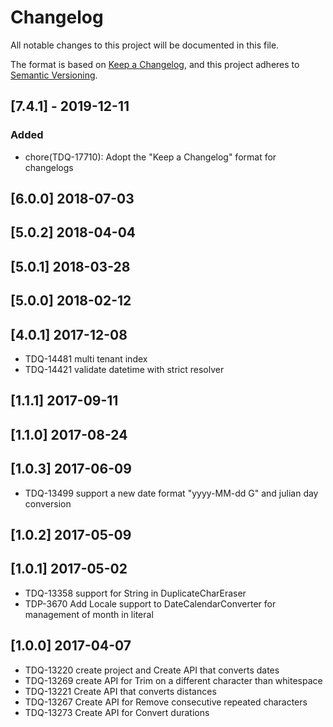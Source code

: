 # Changelog
All notable changes to this project will be documented in this file.

The format is based on [Keep a Changelog](https://keepachangelog.com/en/1.0.0/),
and this project adheres to [Semantic Versioning](https://semver.org/spec/v2.0.0.html).

## [7.4.1] - 2019-12-11
### Added
- chore(TDQ-17710): Adopt the "Keep a Changelog" format for changelogs

## [6.0.0] 2018-07-03
## [5.0.2] 2018-04-04
## [5.0.1] 2018-03-28
## [5.0.0] 2018-02-12

## [4.0.1] 2017-12-08
- TDQ-14481 multi tenant index
- TDQ-14421 validate datetime with strict resolver

## [1.1.1] 2017-09-11
## [1.1.0] 2017-08-24

## [1.0.3] 2017-06-09
- TDQ-13499 support a new date format "yyyy-MM-dd G" and julian day conversion

## [1.0.2] 2017-05-09

## [1.0.1] 2017-05-02
- TDQ-13358 support for String in DuplicateCharEraser
- TDP-3670  Add Locale support to DateCalendarConverter for management of month in literal

## [1.0.0] 2017-04-07
- TDQ-13220 create project and Create API that converts dates
- TDQ-13269 create API for Trim on a different character than whitespace
- TDQ-13221 Create API that converts distances
- TDQ-13267 Create API for Remove consecutive repeated characters
- TDQ-13273 Create API for Convert durations
